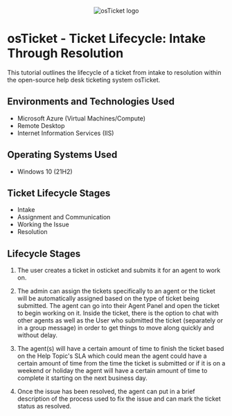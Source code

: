 <p align="center">
<img src="https://i.imgur.com/Clzj7Xs.png" alt="osTicket logo"/>
</p>

<h1>osTicket - Ticket Lifecycle: Intake Through Resolution</h1>
This tutorial outlines the lifecycle of a ticket from intake to resolution within the open-source help desk ticketing system osTicket.<br />


<h2>Environments and Technologies Used</h2>

- Microsoft Azure (Virtual Machines/Compute)
- Remote Desktop
- Internet Information Services (IIS)

<h2>Operating Systems Used </h2>

- Windows 10</b> (21H2)

<h2>Ticket Lifecycle Stages</h2>

- Intake
- Assignment and Communication
- Working the Issue
- Resolution

<h2>Lifecycle Stages</h2>

1. The user creates a ticket in osticket and submits it for an agent to work on.

2. The admin can assign the tickets specifically to an agent or the ticket will be automatically assigned based on the type of ticket being submitted. The agent can go into their Agent Panel and open the ticket to begin working on it. Inside the ticket, there is the option to chat with other agents as well as the User who submitted the ticket (separately or in a group message) in order to get things to move along quickly and without delay.

3. The agent(s) will have a certain amount of time to finish the ticket based on the Help Topic's SLA which could mean the agent could have a certain amount of time from the time the ticket is submitted or if it is on a weekend or holiday the agent will have a certain amount of time to complete it starting on the next business day.

4. Once the issue has been resolved, the agent can put in a brief description of the process used to fix the issue and can mark the ticket status as resolved.






